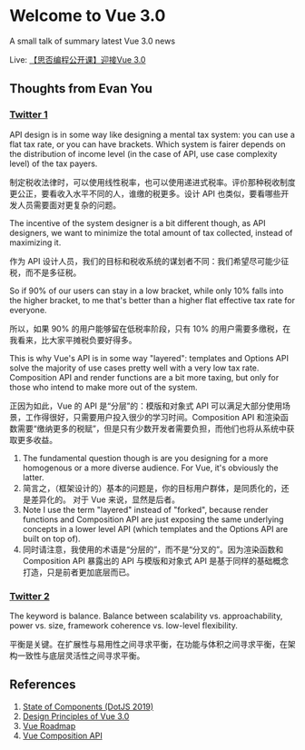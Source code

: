 Welcome to Vue 3.0
========

A small talk of summary latest Vue 3.0 news

Live: [【思否编程公开课】迎接Vue 3.0](https://segmentfault.com/ls/1650000021531837)

Thoughts from Evan You
--------

### [Twitter 1](https://twitter.com/youyuxi/status/1209870207398957057)

API design is in some way like designing a mental tax system: you can use a flat tax rate, or you can have brackets. Which system is fairer depends on the distribution of income level (in the case of API, use case complexity level) of the tax payers.

制定税收法律时，可以使用线性税率，也可以使用递进式税率。评价那种税收制度更公正，要看收入水平不同的人，谁缴的税更多。设计 API 也类似，要看哪些开发人员需要面对更复杂的问题。

The incentive of the system designer is a bit different though, as API designers, we want to minimize the total amount of tax collected, instead of maximizing it.

作为 API 设计人员，我们的目标和税收系统的谋划者不同：我们希望尽可能少征税，而不是多征税。

So if 90% of our users can stay in a low bracket, while only 10% falls into the higher bracket, to me that's better than a higher flat effective tax rate for everyone.

所以，如果 90% 的用户能够留在低税率阶段，只有 10% 的用户需要多缴税，在我看来，比大家平摊税负要好得多。

This is why Vue's API is in some way "layered": templates and Options API solve the majority of use cases pretty well with a very low tax rate. Composition API and render functions are a bit more taxing, but only for those who intend to make more out of the system.

正因为如此，Vue 的 API 是“分层”的：模版和对象式 API 可以满足大部分使用场景，工作得很好，只需要用户投入很少的学习时间。Composition API 和渲染函数需要“缴纳更多的税赋”，但是只有少数开发者需要负担，而他们也将从系统中获取更多收益。

1. The fundamental question though is are you designing for a more homogenous or a more diverse audience. For Vue, it's obviously the latter.
1. 简言之，（框架设计的）基本的问题是，你的目标用户群体，是同质化的，还是差异化的。 对于 Vue 来说，显然是后者。
2. Note I use the term "layered" instead of "forked", because render functions and Composition API are just exposing the same underlying concepts in a lower level API (which templates and the Options API are built on top of).
2. 同时请注意，我使用的术语是“分层的”，而不是“分叉的”。因为渲染函数和 Composition API 暴露出的 API 与模版和对象式 API 是基于同样的基础概念打造，只是前者更加底层而已。

### [Twitter 2](https://twitter.com/youyuxi/status/1192105980126998528)

The keyword is balance. Balance between scalability vs. approachability, power vs. size, framework coherence vs. low-level flexibility.

平衡是关键。在扩展性与易用性之间寻求平衡，在功能与体积之间寻求平衡，在架构一致性与底层灵活性之间寻求平衡。

References
--------

1. [State of Components (DotJS 2019)](https://docs.google.com/presentation/d/1jN_WUXYux-H8nuwSsO_-o4E7LWdX15S4nLH_9f3Xk6o/edit#slide=id.g6c09ba32c9_0_141)
2. [Design Principles of Vue 3.0](https://vuetoronto.com/videos/design-principles-of-vue-3-evan-you/)
3. [Vue Roadmap](https://github.com/vuejs/vue/projects/6)
4. [Vue Composition API](https://composition-api.vuejs.org/)
